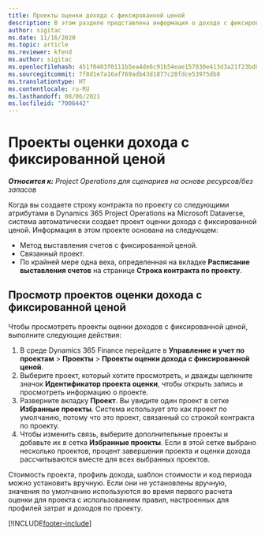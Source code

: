 ```yaml
---
title: Проекты оценки дохода с фиксированной ценой
description: В этом разделе представлена информация о доходе с фиксированной ценой в проектах.
author: sigitac
ms.date: 11/16/2020
ms.topic: article
ms.reviewer: kfend
ms.author: sigitac
ms.openlocfilehash: 451f0403f0111b5ea4de6c91b54eae157830e413d3a21f23bd841a66905e147b
ms.sourcegitcommit: 7f8d1e7a16af769adb43d1877c28fdce53975db8
ms.translationtype: HT
ms.contentlocale: ru-RU
ms.lasthandoff: 08/06/2021
ms.locfileid: "7006442"
---
```

# <a name="fixed-price-revenue-estimate-projects"></a>Проекты оценки дохода с фиксированной ценой 

_**Относится к:** Project Operations для сценариев на основе ресурсов/без запасов_

Когда вы создаете строку контракта по проекту со следующими атрибутами в Dynamics 365 Project Operations на Microsoft Dataverse, система автоматически создает проект оценки дохода с фиксированной ценой. Информация в этом проекте основана на следующем:

  - Метод выставления счетов с фиксированной ценой.
  - Связанный проект.
  - По крайней мере одна веха, определенная на вкладке **Расписание выставления счетов** на странице **Строка контракта по проекту**.

## <a name="review-fixed-price-revenue-estimates-projects"></a>Просмотр проектов оценки дохода с фиксированной ценой
Чтобы просмотреть проекты оценки доходов с фиксированной ценой, выполните следующие действия:

1. В среде Dynamics 365 Finance перейдите в **Управление и учет по проектам** > **Проекты** > **Проекты оценки дохода с фиксированной ценой**.
2. Выберите проект, который хотите просмотреть, и дважды щелкните значок **Идентификатор проекта оценки**, чтобы открыть запись и просмотреть информацию о проекте.
3. Разверните вкладку **Проект**. Вы увидите один проект в сетке **Избранные проекты**. Система использует это как проект по умолчанию, потому что это проект, связанный со строкой контракта по проекту. 
4. Чтобы изменить связь, выберите дополнительные проекты и добавьте их в сетка **Избранные проекты**. Если в этой сетке выбрано несколько проектов, процент завершения проекта и оценки дохода рассчитываются вместе для всех выбранных проектов.

  Стоимость проекта, профиль дохода, шаблон стоимости и код периода можно установить вручную. Если они не установлены вручную, значения по умолчанию используются во время первого расчета оценки для проекта с использованием правил, настроенных для профилей затрат и доходов по проекту.



[!INCLUDE[footer-include](../includes/footer-banner.md)]